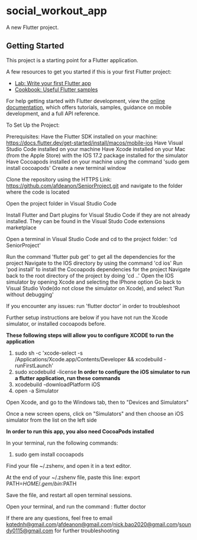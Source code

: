 # social_workout_app

A new Flutter project.

## Getting Started

This project is a starting point for a Flutter application.

A few resources to get you started if this is your first Flutter project:

- [Lab: Write your first Flutter app](https://docs.flutter.dev/get-started/codelab)
- [Cookbook: Useful Flutter samples](https://docs.flutter.dev/cookbook)

For help getting started with Flutter development, view the
[online documentation](https://docs.flutter.dev/), which offers tutorials,
samples, guidance on mobile development, and a full API reference.

To Set Up the Project:

Prerequisites:
Have the Flutter SDK installed on your machine: https://docs.flutter.dev/get-started/install/macos/mobile-ios 
Have Visual Studio Code installed on your machine
Have Xcode installed on your Mac (from the Apple Store) with the IOS 17.2 package installed for the simulator
Have Cocoapods installed on your machine using the command 'sudo gem install cocoapods'
Create a new terminal window

Clone the repository using the HTTPS Link: https://github.com/afdeanon/SeniorProject.git and navigate to the folder where the code is located

Open the project folder in Visual Studio Code

Install Flutter and Dart plugins for Visual Studio Code if they are not already installed. They can be found in the Visual Studo Code extensions marketplace

Open a terminal in Visual Studio Code and cd to the project folder: 'cd SeniorProject'

Run the command 'flutter pub get' to get all the dependencies for the project
Navigate to the IOS directory by using the command 'cd ios'
Run 'pod install' to install the Cocoapods dependencies for the project
Navigate back to the root directory of the project by doing 'cd ..'
Open the IOS simulator by opening Xcode and selecting the IPhone option
Go back to Visual Studio Vode(do not close the simulator on Xcode), and select 'Run without debugging'

If you encounter any issues: run 'flutter doctor' in order to troubleshoot

Further setup instructions are below if you have not run the Xcode simulator, or installed cocoapods before.

**These following steps will allow you to configure XCODE to run the application**
1. sudo sh -c 'xcode-select -s /Applications/Xcode.app/Contents/Developer && xcodebuild -runFirstLaunch'
2. sudo xcodebuild -license
**In order to configure the iOS simulator to run a flutter application, run these commands**
1. xcodebuild -downloadPlatform iOS
2. open -a Simulator

Open Xcode, and go to the Windows tab, then to "Devices and Simulators"

Once a new screen opens, click on "Simulators" and then choose an iOS simulator from the list on the left side

**In order to run this app, you also need CocoaPods installed**

In your terminal, run the following commands:
1. sudo gem install cocoapods

Find your file ~/.zshenv, and open it in a text editor.

At the end of your ~/.zshenv file, paste this line:
export PATH=$HOME/.gem/bin:$PATH

Save the file, and restart all open terminal sessions.

Open your terminal, and run the command : flutter doctor

If there are any questions, feel free to email kqtednh@gmail.com/afdeanon@gmail.com/nick.bao2020@gmail.com/soundy0115@gmail.com for further troubleshooting
